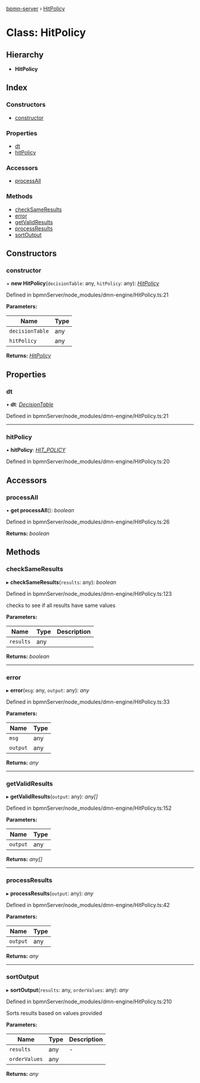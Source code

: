 [bpmn-server](../README.md) › [HitPolicy](hitpolicy.md)

# Class: HitPolicy

## Hierarchy

* **HitPolicy**

## Index

### Constructors

* [constructor](hitpolicy.md#constructor)

### Properties

* [dt](hitpolicy.md#dt)
* [hitPolicy](hitpolicy.md#hitpolicy)

### Accessors

* [processAll](hitpolicy.md#processall)

### Methods

* [checkSameResults](hitpolicy.md#checksameresults)
* [error](hitpolicy.md#error)
* [getValidResults](hitpolicy.md#getvalidresults)
* [processResults](hitpolicy.md#processresults)
* [sortOutput](hitpolicy.md#sortoutput)

## Constructors

###  constructor

\+ **new HitPolicy**(`decisionTable`: any, `hitPolicy`: any): *[HitPolicy](hitpolicy.md)*

Defined in bpmnServer/node_modules/dmn-engine/HitPolicy.ts:21

**Parameters:**

Name | Type |
------ | ------ |
`decisionTable` | any |
`hitPolicy` | any |

**Returns:** *[HitPolicy](hitpolicy.md)*

## Properties

###  dt

• **dt**: *[DecisionTable](decisiontable.md)*

Defined in bpmnServer/node_modules/dmn-engine/HitPolicy.ts:21

___

###  hitPolicy

• **hitPolicy**: *[HIT_POLICY](../enums/hit_policy.md)*

Defined in bpmnServer/node_modules/dmn-engine/HitPolicy.ts:20

## Accessors

###  processAll

• **get processAll**(): *boolean*

Defined in bpmnServer/node_modules/dmn-engine/HitPolicy.ts:26

**Returns:** *boolean*

## Methods

###  checkSameResults

▸ **checkSameResults**(`results`: any): *boolean*

Defined in bpmnServer/node_modules/dmn-engine/HitPolicy.ts:123

checks to see if all results have same values

**Parameters:**

Name | Type | Description |
------ | ------ | ------ |
`results` | any |   |

**Returns:** *boolean*

___

###  error

▸ **error**(`msg`: any, `output`: any): *any*

Defined in bpmnServer/node_modules/dmn-engine/HitPolicy.ts:33

**Parameters:**

Name | Type |
------ | ------ |
`msg` | any |
`output` | any |

**Returns:** *any*

___

###  getValidResults

▸ **getValidResults**(`output`: any): *any[]*

Defined in bpmnServer/node_modules/dmn-engine/HitPolicy.ts:152

**Parameters:**

Name | Type |
------ | ------ |
`output` | any |

**Returns:** *any[]*

___

###  processResults

▸ **processResults**(`output`: any): *any*

Defined in bpmnServer/node_modules/dmn-engine/HitPolicy.ts:42

**Parameters:**

Name | Type |
------ | ------ |
`output` | any |

**Returns:** *any*

___

###  sortOutput

▸ **sortOutput**(`results`: any, `orderValues`: any): *any*

Defined in bpmnServer/node_modules/dmn-engine/HitPolicy.ts:210

Sorts results based on values provided

**Parameters:**

Name | Type | Description |
------ | ------ | ------ |
`results` | any | - |
`orderValues` | any |   |

**Returns:** *any*
